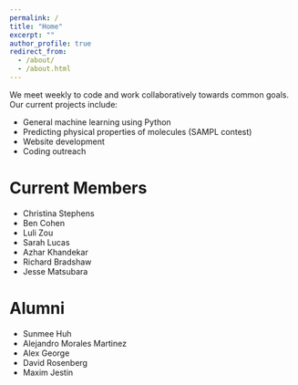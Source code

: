 ```yaml
---
permalink: /
title: "Home"
excerpt: ""
author_profile: true
redirect_from:
  - /about/
  - /about.html
---
```

We meet weekly to code and work collaboratively towards common goals. Our current projects include:

* General machine learning using Python
* Predicting physical properties of molecules (SAMPL contest)
* Website development
* Coding outreach

Current Members
======
* Christina Stephens
* Ben Cohen
* Luli Zou
* Sarah Lucas
* Azhar Khandekar
* Richard Bradshaw
* Jesse Matsubara

Alumni
======
* Sunmee Huh
* Alejandro Morales Martinez
* Alex George
* David Rosenberg
* Maxim Jestin
